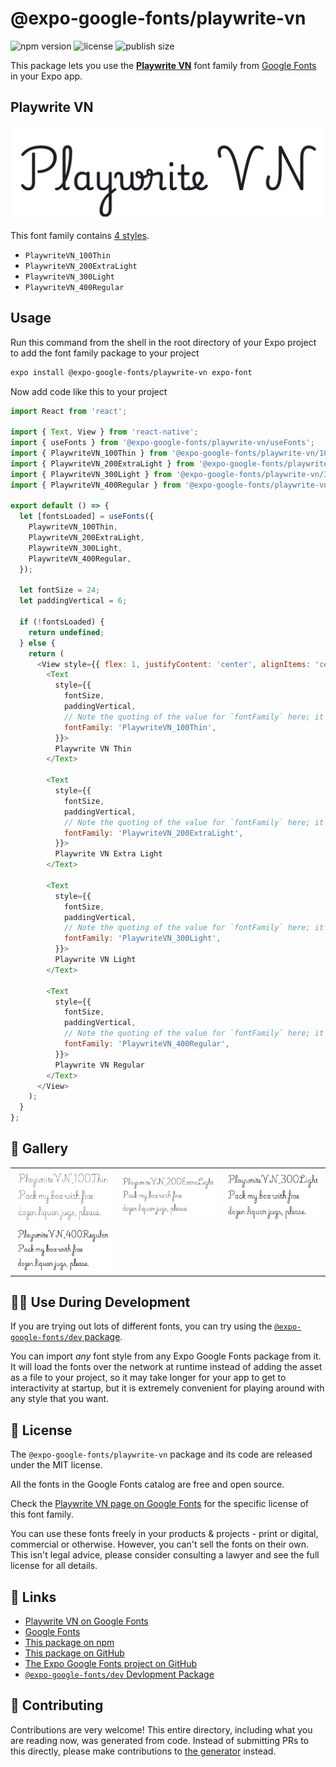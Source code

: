 # @expo-google-fonts/playwrite-vn

![npm version](https://flat.badgen.net/npm/v/@expo-google-fonts/playwrite-vn)
![license](https://flat.badgen.net/github/license/expo/google-fonts)
![publish size](https://flat.badgen.net/packagephobia/install/@expo-google-fonts/playwrite-vn)

This package lets you use the [**Playwrite VN**](https://fonts.google.com/specimen/Playwrite+VN) font family from [Google Fonts](https://fonts.google.com/) in your Expo app.

## Playwrite VN

![Playwrite VN](./font-family.png)

This font family contains [4 styles](#-gallery).

- `PlaywriteVN_100Thin`
- `PlaywriteVN_200ExtraLight`
- `PlaywriteVN_300Light`
- `PlaywriteVN_400Regular`

## Usage

Run this command from the shell in the root directory of your Expo project to add the font family package to your project
```sh
expo install @expo-google-fonts/playwrite-vn expo-font
```

Now add code like this to your project
```js
import React from 'react';

import { Text, View } from 'react-native';
import { useFonts } from '@expo-google-fonts/playwrite-vn/useFonts';
import { PlaywriteVN_100Thin } from '@expo-google-fonts/playwrite-vn/100Thin';
import { PlaywriteVN_200ExtraLight } from '@expo-google-fonts/playwrite-vn/200ExtraLight';
import { PlaywriteVN_300Light } from '@expo-google-fonts/playwrite-vn/300Light';
import { PlaywriteVN_400Regular } from '@expo-google-fonts/playwrite-vn/400Regular';

export default () => {
  let [fontsLoaded] = useFonts({
    PlaywriteVN_100Thin,
    PlaywriteVN_200ExtraLight,
    PlaywriteVN_300Light,
    PlaywriteVN_400Regular,
  });

  let fontSize = 24;
  let paddingVertical = 6;

  if (!fontsLoaded) {
    return undefined;
  } else {
    return (
      <View style={{ flex: 1, justifyContent: 'center', alignItems: 'center' }}>
        <Text
          style={{
            fontSize,
            paddingVertical,
            // Note the quoting of the value for `fontFamily` here; it expects a string!
            fontFamily: 'PlaywriteVN_100Thin',
          }}>
          Playwrite VN Thin
        </Text>

        <Text
          style={{
            fontSize,
            paddingVertical,
            // Note the quoting of the value for `fontFamily` here; it expects a string!
            fontFamily: 'PlaywriteVN_200ExtraLight',
          }}>
          Playwrite VN Extra Light
        </Text>

        <Text
          style={{
            fontSize,
            paddingVertical,
            // Note the quoting of the value for `fontFamily` here; it expects a string!
            fontFamily: 'PlaywriteVN_300Light',
          }}>
          Playwrite VN Light
        </Text>

        <Text
          style={{
            fontSize,
            paddingVertical,
            // Note the quoting of the value for `fontFamily` here; it expects a string!
            fontFamily: 'PlaywriteVN_400Regular',
          }}>
          Playwrite VN Regular
        </Text>
      </View>
    );
  }
};

```

## 🔡 Gallery


||||
|-|-|-|
|![PlaywriteVN_100Thin](.//100Thin/PlaywriteVN_100Thin.ttf.png)|![PlaywriteVN_200ExtraLight](.//200ExtraLight/PlaywriteVN_200ExtraLight.ttf.png)|![PlaywriteVN_300Light](.//300Light/PlaywriteVN_300Light.ttf.png)||
|![PlaywriteVN_400Regular](.//400Regular/PlaywriteVN_400Regular.ttf.png)||||


## 👩‍💻 Use During Development

If you are trying out lots of different fonts, you can try using the [`@expo-google-fonts/dev` package](https://github.com/expo/google-fonts/tree/master/font-packages/dev#readme).

You can import *any* font style from any Expo Google Fonts package from it. It will load the fonts
over the network at runtime instead of adding the asset as a file to your project, so it may take longer
for your app to get to interactivity at startup, but it is extremely convenient
for playing around with any style that you want.

## 📖 License

The `@expo-google-fonts/playwrite-vn` package and its code are released under the MIT license.

All the fonts in the Google Fonts catalog are free and open source.

Check the [Playwrite VN page on Google Fonts](https://fonts.google.com/specimen/Playwrite+VN) for the specific license of this font family.

You can use these fonts freely in your products & projects - print or digital, commercial or otherwise. However, you can't sell the fonts on their own. This isn't legal advice, please consider consulting a lawyer and see the full license for all details.

## 🔗 Links

- [Playwrite VN on Google Fonts](https://fonts.google.com/specimen/Playwrite+VN)
- [Google Fonts](https://fonts.google.com/)
- [This package on npm](https://www.npmjs.com/package/@expo-google-fonts/playwrite-vn)
- [This package on GitHub](https://github.com/expo/google-fonts/tree/master/font-packages/playwrite-vn)
- [The Expo Google Fonts project on GitHub](https://github.com/expo/google-fonts)
- [`@expo-google-fonts/dev` Devlopment Package](https://github.com/expo/google-fonts/tree/master/font-packages/dev)

## 🤝 Contributing

Contributions are very welcome! This entire directory, including what you are reading now, was generated from code. Instead of submitting PRs to this directly, please make contributions to [the generator](https://github.com/expo/google-fonts/tree/master/packages/generator) instead.
